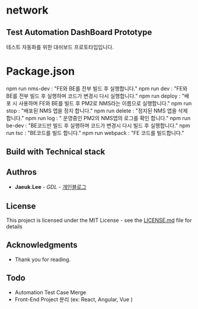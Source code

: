 # network

## Test Automation DashBoard Prototype

테스트 자동화를 위한 대쉬보드 프로토타입입니다. 

# Package.json

npm run nms-dev : "FE와 BE를 전부 빌드 후 실행합니다."
npm run dev : "FE와 BE를 전부 빌드 후 실행하며 코드가 변경시 다시 실행합니다."
npm run deploy : "배포 시 사용하며 FE와 BE를 빌드 후 PM2로 NMS라는 이름으로 실행합니다."
npm run stop : "배포된 NMS 앱을 정지 합니다."
npm run delete : "정지된 NMS 앱을 삭제 합니다."
npm run log : " 운영중인 PM2의 NMS앱의 로그를 확인 합니다."
npm run be-dev : "BE코드만 빌드 후 실행하며 코드가 변경시 다시 빌드 후 실행합니다."
npm run tsc : "BE코드를 빌드 합니다."
npm run webpack : "FE 코드를 빌드합니다."

## Build with Technical stack


## Authros
* **Jaeuk.Lee** - *GDL* - [개인블로그](https://ipex.tistory.com/)

## License

This project is licensed under the MIT License - see the [LICENSE.md](LICENSE.md) file for details

## Acknowledgments

* Thank you for reading.

## Todo
* Automation Test Case Merge
* Front-End Project 분리 (ex: React, Angular, Vue )



